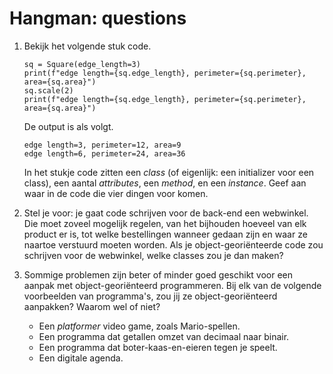 # Hangman: questions

1.  Bekijk het volgende stuk code.

        sq = Square(edge_length=3)
        print(f"edge length={sq.edge_length}, perimeter={sq.perimeter}, area={sq.area}")
        sq.scale(2)
        print(f"edge length={sq.edge_length}, perimeter={sq.perimeter}, area={sq.area}")

    De output is als volgt.

        edge length=3, perimeter=12, area=9
        edge length=6, perimeter=24, area=36

    In het stukje code zitten een *class* (of eigenlijk: een initializer voor een class), een aantal *attributes*, een *method*, en een *instance*. Geef aan waar in de code die vier dingen voor komen.

2.  Stel je voor: je gaat code schrijven voor de back-end een webwinkel. Die moet zoveel mogelijk regelen, van het bijhouden hoeveel van elk product er is, tot welke bestellingen wanneer gedaan zijn en waar ze naartoe verstuurd moeten worden. Als je object-georiënteerde code zou schrijven voor de webwinkel, welke classes zou je dan maken?

3.  Sommige problemen zijn beter of minder goed geschikt voor een aanpak met object-georiënteerd programmeren. Bij elk van de volgende voorbeelden van programma's, zou jij ze object-georiënteerd aanpakken? Waarom wel of niet?

    - Een *platformer* video game, zoals Mario-spellen.
    - Een programma dat getallen omzet van decimaal naar binair.
    - Een programma dat boter-kaas-en-eieren tegen je speelt.
    - Een digitale agenda.
